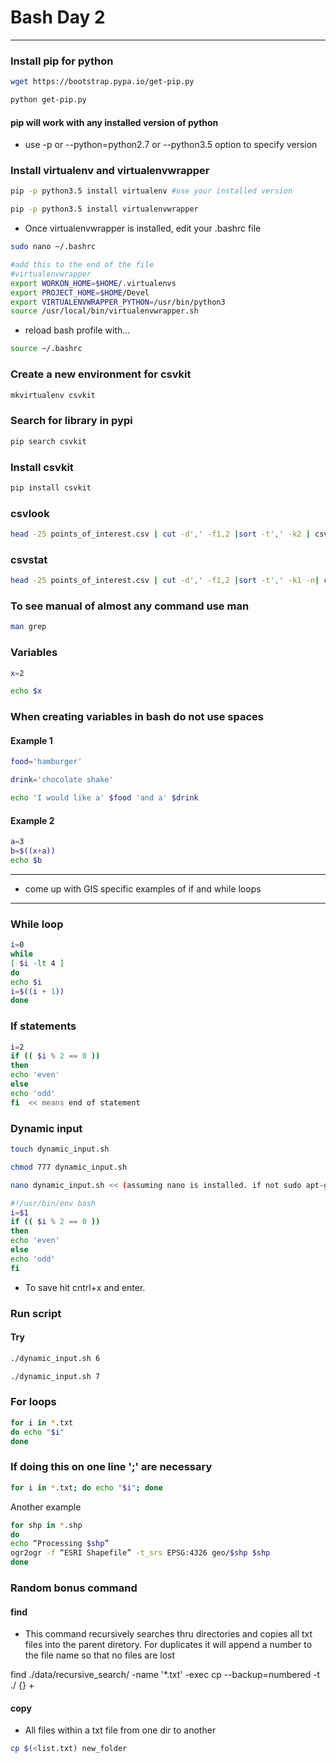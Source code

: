 # Bash Day 2

---

### Install pip for python
```bash
wget https://bootstrap.pypa.io/get-pip.py
```

```bash
python get-pip.py
```

#### pip will work with any installed version of python 

* use -p or --python=python2.7 or --python3.5 option to specify version


### Install virtualenv and virtualenvwrapper

```bash
pip -p python3.5 install virtualenv #use your installed version
```

```bash
pip -p python3.5 install virtualenvwrapper
```

* Once virtualenvwrapper is installed, edit your .bashrc file

```bash
sudo nano ~/.bashrc
```

```bash
#add this to the end of the file
#virtualenvwrapper
export WORKON_HOME=$HOME/.virtualenvs
export PROJECT_HOME=$HOME/Devel
export VIRTUALENVWRAPPER_PYTHON=/usr/bin/python3
source /usr/local/bin/virtualenvwrapper.sh
```

* reload bash profile with...
```bash
source ~/.bashrc
```

### Create a new environment for csvkit

```bash
mkvirtualenv csvkit
```

### Search for library in pypi
```bash
pip search csvkit
```

### Install csvkit
```bash
pip install csvkit
```

### csvlook
```bash
head -25 points_of_interest.csv | cut -d',' -f1,2 |sort -t',' -k2 | csvlook
```

### csvstat
```bash
head -25 points_of_interest.csv | cut -d',' -f1,2 |sort -t',' -k1 -n| csvstat
```

### To see manual of almost any command use man
```bash
man grep
```

### Variables
```bash
x=2
```

```bash
echo $x
```

### When creating variables in bash do not use spaces

#### Example 1
```bash
food='hamburger'
```

```bash
drink='chocolate shake'
```

```bash
echo 'I would like a' $food 'and a' $drink
```

#### Example 2
```bash 
a=3
b=$((x+a))
echo $b
```


---
* come up with GIS specific examples of if and while loops
---


### While loop
```bash
i=0
while
[ $i -lt 4 ]
do
echo $i
i=$((i + 1))
done
```

### If statements
```bash
i=2
if (( $i % 2 == 0 ))
then
echo 'even'
else
echo 'odd'
fi  << means end of statement
```

### Dynamic input
```bash
touch dynamic_input.sh
```

```bash
chmod 777 dynamic_input.sh
```

```bash
nano dynamic_input.sh << (assuming nano is installed. if not sudo apt-get install nano)
``` 

```bash
#!/usr/bin/env bash
i=$1
if (( $i % 2 == 0 ))
then
echo 'even'
else
echo 'odd'
fi
```

* To save hit cntrl+x and enter.

### Run script

#### Try
```bash
./dynamic_input.sh 6
```

```bash
./dynamic_input.sh 7
```


### For loops
```bash
for i in *.txt
do echo "$i"
done
```

### If doing this on one line ';' are necessary
```bash
for i in *.txt; do echo "$i"; done
```

Another example

```bash
for shp in *.shp
do
echo “Processing $shp”
ogr2ogr -f “ESRI Shapefile” -t_srs EPSG:4326 geo/$shp $shp
done 
```

### Random bonus command
#### find
* This command recursively searches thru directories and copies all txt files into the parent diretory. 
For duplicates it will append a number to the file name so that no files are lost

find ./data/recursive_search/ -name '*.txt' -exec cp --backup=numbered -t ./ {} +

#### copy 
* All files within a txt file from one dir to another

```bash
cp $(<list.txt) new_folder
```

